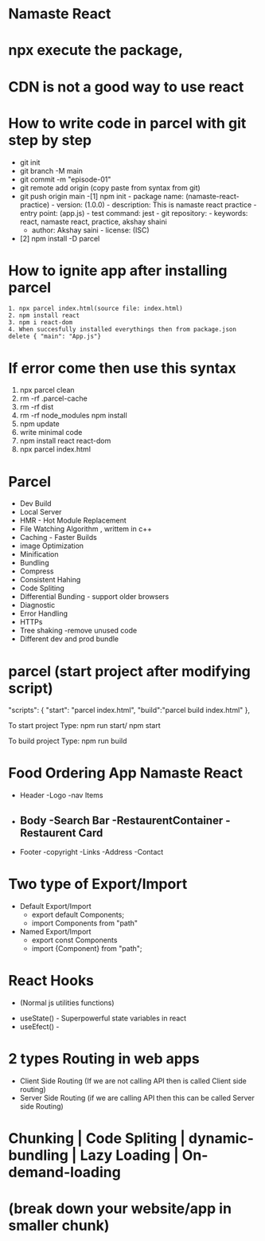 # Namaste React

# npx execute the package,

# CDN is not a good way to use react

# How to write code in parcel with git step by step

- git init
- git branch -M main
- git commit -m "episode-01"
- git remote add origin (copy paste from syntax from git)
- git push origin main
  <!-- Here How to install npm and parcel -->
  -[1] npm init - package name: (namaste-react-practice) - version: (1.0.0) - description: This is namaste react practice - entry point: (app.js) - test command: jest - git repository: - keywords: react, namaste react, practice, akshay shaini
  - author: Akshay saini - license: (ISC)
- [2] npm install -D parcel
<!-- you can delete node module it is easy to install (npm install) -->

# How to ignite app after installing parcel

    1. npx parcel index.html(source file: index.html)
    2. npm install react
    3. npm i react-dom
    4. When succesfully installed everythings then from package.json delete { "main": "App.js"}

# If error come then use this syntax

1.  npx parcel clean
2.  rm -rf .parcel-cache
3.  rm -rf dist
4.  rm -rf node_modules
    npm install
5.  npm update
6.  write minimal code
7.  npm install react react-dom
8.  npx parcel index.html

# Parcel

- Dev Build
- Local Server
- HMR - Hot Module Replacement
- File Watching Algorithm , writtem in c++
- Caching - Faster Builds
- image Optimization
- Minification
- Bundling
- Compress
- Consistent Hahing
- Code Spliting
- Differential Bunding - support older browsers
- Diagnostic
- Error Handling
- HTTPs
- Tree shaking -remove unused code
- Different dev and prod bundle

# parcel (start project after modifying script)

"scripts": {
"start": "parcel index.html",
"build":"parcel build index.html"
},

To start project
Type: npm run start/ npm start

To build project
Type: npm run build

# Food Ordering App Namaste React

- Header
  -Logo
  -nav Items
- Body
  -Search Bar
  -RestaurentContainer
  -Restaurent Card
  -
- Footer
  -copyright
  -Links
  -Address
  -Contact

# Two type of Export/Import

- Default Export/Import
  - export default Components;
  - import Components from "path"
- Named Export/Import
  - export const Components
  - import {Component} from "path";

# React Hooks

- (Normal js utilities functions)

* useState() - Superpowerful state variables in react
* useEfect() -

# 2 types Routing in web apps

- Client Side Routing (If we are not calling API then is called Client side routing)
- Server Side Routing (if we are calling API then this can be called Server side Routing)

# Chunking | Code Spliting | dynamic-bundling | Lazy Loading | On-demand-loading 
# (break down your website/app in smaller chunk)
